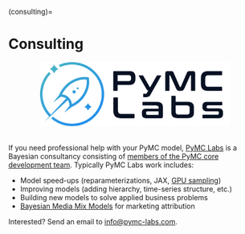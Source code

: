 (consulting)=
# Consulting

<center><a href="https://www.pymc-labs.com/"><img src="https://github.com/pymc-devs/brand/blob/main/sponsors/sponsor_logos/pymc_labs.png?raw=true" class="center" width="75%"></a></center>
<br>

If you need professional help with your PyMC model, [PyMC Labs](https://www.pymc-labs.com) is a Bayesian consultancy consisting of [members of the PyMC core development team](https://www.pymc-labs.com/team/). Typically PyMC Labs work includes:
* Model speed-ups (reparameterizations, JAX, [GPU sampling](https://www.pymc-labs.com/blog-posts/pymc-stan-benchmark/))
* Improving models (adding hierarchy, time-series structure, etc.)
* Building new models to solve applied business problems
* [Bayesian Media Mix Models](https://www.pymc-labs.com/blog-posts/bayesian-media-mix-modeling-for-marketing-optimization/) for marketing attribution

Interested? Send an email to [info@pymc-labs.com](mailto:info@pymc-labs.com).
